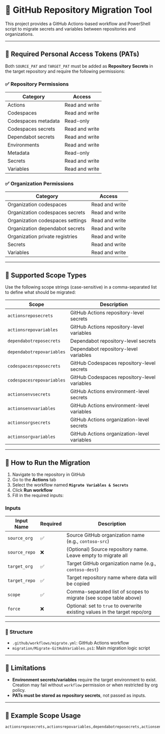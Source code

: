 # 🔁 GitHub Repository Migration Tool

This project provides a GitHub Actions-based workflow and PowerShell script to migrate secrets and variables between repositories and organizations.

---

## 🔐 Required Personal Access Tokens (PATs)

Both `SOURCE_PAT` and `TARGET_PAT` must be added as **Repository Secrets** in the target repository and require the following permissions:

### ✅ Repository Permissions
| Category             | Access       |
|----------------------|--------------|
| Actions              | Read and write |
| Codespaces           | Read and write |
| Codespaces metadata  | Read-only     |
| Codespaces secrets   | Read and write |
| Dependabot secrets   | Read and write |
| Environments         | Read and write |
| Metadata             | Read-only     |
| Secrets              | Read and write |
| Variables            | Read and write |

### ✅ Organization Permissions
| Category                        | Access         |
|----------------------------------|----------------|
| Organization codespaces          | Read and write |
| Organization codespaces secrets  | Read and write |
| Organization codespaces settings | Read and write |
| Organization dependabot secrets  | Read and write |
| Organization private registries  | Read and write |
| Secrets                          | Read and write |
| Variables                        | Read and write |

---

## 🧪 Supported Scope Types

Use the following scope strings (case-sensitive) in a comma-separated list to define what should be migrated:

| Scope                    | Description                                                   |
|--------------------------|---------------------------------------------------------------|
| `actionsreposecrets`     | GitHub Actions repository-level secrets                       |
| `actionsrepovariables`   | GitHub Actions repository-level variables                     |
| `dependabotreposecrets`  | Dependabot repository-level secrets                           |
| `dependabotrepovariables`| Dependabot repository-level variables                         |
| `codespacesreposecrets`  | GitHub Codespaces repository-level secrets                    |
| `codespacesrepovariables`| GitHub Codespaces repository-level variables                  |
| `actionsenvsecrets`      | GitHub Actions environment-level secrets                      |
| `actionsenvvariables`    | GitHub Actions environment-level variables                    |
| `actionsorgsecrets`      | GitHub Actions organization-level secrets                     |
| `actionsorgvariables`    | GitHub Actions organization-level variables                   |

---

## 🚀 How to Run the Migration

1. Navigate to the repository in GitHub
2. Go to the **Actions** tab
3. Select the workflow named **`Migrate Variables & Secrets`**
4. Click **Run workflow**
5. Fill in the required inputs:

### Inputs
| Input Name     | Required | Description                                                                 |
|----------------|----------|-----------------------------------------------------------------------------|
| `source_org`   | ✅       | Source GitHub organization name (e.g., `contoso-src`)                        |
| `source_repo`  | ❌       | (Optional) Source repository name. Leave empty to migrate all               |
| `target_org`   | ✅       | Target GitHub organization name (e.g., `contoso-dest`)                      |
| `target_repo`  | ✅       | Target repository name where data will be copied                           |
| `scope`        | ✅       | Comma-separated list of scopes to migrate (see scope table above)           |
| `force`        | ❌       | Optional: set to `true` to overwrite existing values in the target repo/org |

---

### 📁 Structure

- `.github/workflows/migrate.yml`: GitHub Actions workflow
- `migration/Migrate-GitHubVariables.ps1`: Main migration logic script

---

## 🛑 Limitations

- **Environment secrets/variables** require the target environment to exist. Creation may fail without `workflow` permission or when restricted by org policy.
- **PATs must be stored as repository secrets**, not passed as inputs.

---

## 📌 Example Scope Usage

```text
actionsreposecrets,actionsrepovariables,dependabotreposecrets,actionsenvsecrets,actionsorgvariables
